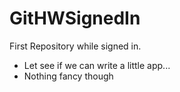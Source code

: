 GitHWSignedIn
=============

First Repository while signed in.
- Let see if we can write a little app...
- Nothing fancy though

